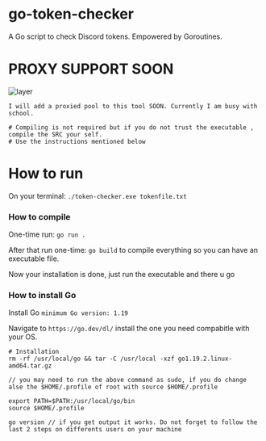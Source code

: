 # go-token-checker
A Go script to check Discord tokens. Empowered by Goroutines.

# PROXY SUPPORT SOON
![layer](https://user-images.githubusercontent.com/48758770/196030162-0629bd03-9513-4a58-898f-d01d047b47f5.png)

```
I will add a proxied pool to this tool SOON. Currently I am busy with school.
```

```
# Compiling is not required but if you do not trust the executable , compile the SRC your self. 
# Use the instructions mentioned below
```

# How to run
On your terminal:
```./token-checker.exe tokenfile.txt```

### How to compile
One-time run:
```go run .```

After that run one-time:
``go build`` to compile everything so you can have an executable file.

Now your installation is done, just run the executable and there u go


### How to install Go
Install Go ``minimum Go version: 1.19``

Navigate to ``https://go.dev/dl/`` install the one you need compabitle with your OS.

```
# Installation
rm -rf /usr/local/go && tar -C /usr/local -xzf go1.19.2.linux-amd64.tar.gz 

// you may need to run the above command as sudo, if you do change alse the $HOME/.profile of root with source $HOME/.profile

export PATH=$PATH:/usr/local/go/bin
source $HOME/.profile

go version // if you get output it works. Do not forget to follow the last 2 steps on differents users on your machine
```
